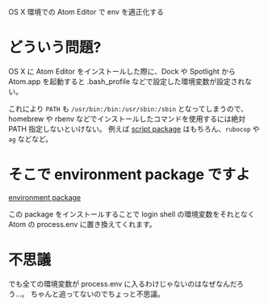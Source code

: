 OS X 環境での Atom Editor で env を適正化する

# どういう問題?

OS X に Atom Editor をインストールした際に、Dock や Spotlight から Atom.app を起動すると .bash_profile などで設定した環境変数が設定されない。

これにより `PATH` も `/usr/bin:/bin:/usr/sbin:/sbin` となってしまうので、homebrew や rbenv などでインストールしたコマンドを使用するには絶対PATH 指定しないといけない。
例えば
[script package](https://atom.io/packages/script)
はもちろん、`rubocop` や `ag` などなど。

# そこで environment package ですよ

[environment package](https://atom.io/packages/environment)

この package をインストールすることで login shell の環境変数をそれとなく Atom の process.env に置き換えてくれます。

# 不思議

でも全ての環境変数が process.env に入るわけじゃないのはなぜなんだろう…。
ちゃんと追ってないのでちょっと不思議。
